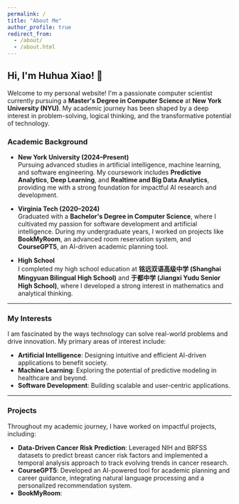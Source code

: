 ```yaml
---
permalink: /
title: "About Me"
author_profile: true
redirect_from: 
  - /about/
  - /about.html
---
```


## Hi, I'm Huhua Xiao! 👋

Welcome to my personal website! I'm a passionate computer scientist currently pursuing a **Master's Degree in Computer Science** at **New York University (NYU)**. My academic journey has been shaped by a deep interest in problem-solving, logical thinking, and the transformative potential of technology.

### **Academic Background**
- **New York University (2024–Present)**  
  Pursuing advanced studies in artificial intelligence, machine learning, and software engineering. My coursework includes **Predictive Analytics**, **Deep Learning**, and **Realtime and Big Data Analytics**, providing me with a strong foundation for impactful AI research and development.

- **Virginia Tech (2020–2024)**  
  Graduated with a **Bachelor's Degree in Computer Science**, where I cultivated my passion for software development and artificial intelligence. During my undergraduate years, I worked on projects like **BookMyRoom**, an advanced room reservation system, and **CourseGPT5**, an AI-driven academic planning tool.

- **High School**  
  I completed my high school education at **铭远双语高级中学 (Shanghai Mingyuan Bilingual High School)** and **于都中学 (Jiangxi Yudu Senior High School)**, where I developed a strong interest in mathematics and analytical thinking.

---

### **My Interests**
I am fascinated by the ways technology can solve real-world problems and drive innovation. My primary areas of interest include:
- **Artificial Intelligence**: Designing intuitive and efficient AI-driven applications to benefit society.
- **Machine Learning**: Exploring the potential of predictive modeling in healthcare and beyond.
- **Software Development**: Building scalable and user-centric applications.

---

### **Projects**
Throughout my academic journey, I have worked on impactful projects, including:
- **Data-Driven Cancer Risk Prediction**:
  Leveraged NIH and BRFSS datasets to predict breast cancer risk factors and implemented a temporal analysis approach to track evolving trends in cancer research.
- **CourseGPT5**:
  Developed an AI-powered tool for academic planning and career guidance, integrating natural language processing and a personalized recommendation system.
- **BookMyRoom**:
